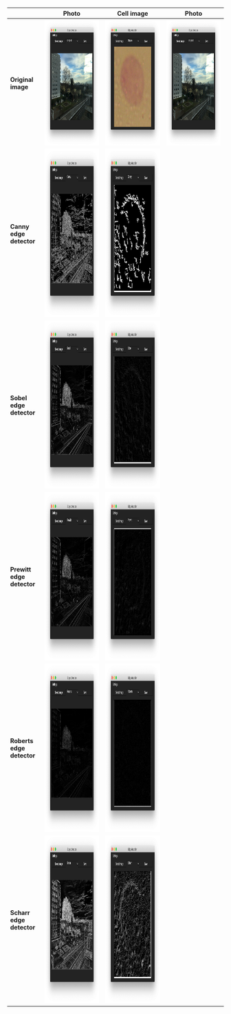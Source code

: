 | | Photo | Cell image| Photo |
|------------|--------------|--------------|------------------|
|**Original image**|<img src="https://github.com/ElizaLo/Detecting-Edges-on-Image-using-Convex-Optimization/blob/master/img/Original%20img%201.png" width="1106" height="293">|<img src="https://github.com/ElizaLo/Detecting-Edges-on-Image-using-Convex-Optimization/blob/master/img/Cell%20original.png" width="1106" height="293">|<img src="https://github.com/ElizaLo/Detecting-Edges-on-Image-using-Convex-Optimization/blob/master/img/Original%20img%201.png" width="1106" height="293">|
|**Canny edge detector**|<img src="https://github.com/ElizaLo/Detecting-Edges-on-Image-using-Convex-Optimization/blob/master/img/Canny%20img%201.png" width="1106" height="391">|<img src="https://github.com/ElizaLo/Detecting-Edges-on-Image-using-Convex-Optimization/blob/master/img/Canny%20Cell%20.png" width="1106" height="391">|
|**Sobel edge detector**|<img src="https://github.com/ElizaLo/Detecting-Edges-on-Image-using-Convex-Optimization/blob/master/img/Sobel%20img%201.png" width="1106" height="391">|<img src="https://github.com/ElizaLo/Detecting-Edges-on-Image-using-Convex-Optimization/blob/master/img/Sobel%20Cell.png" width="1106" height="391">|
|**Prewitt edge detector**|<img src="https://github.com/ElizaLo/Detecting-Edges-on-Image-using-Convex-Optimization/blob/master/img/Prewitt%20img%201.png" width="1106" height="391">|<img src="https://github.com/ElizaLo/Detecting-Edges-on-Image-using-Convex-Optimization/blob/master/img/Prewitt%20Cell.png" width="1106" height="391">|
|**Roberts edge detector**|<img src="https://github.com/ElizaLo/Detecting-Edges-on-Image-using-Convex-Optimization/blob/master/img/Roberts%20img%201.png" width="1106" height="391">|<img src="https://github.com/ElizaLo/Detecting-Edges-on-Image-using-Convex-Optimization/blob/master/img/Roberts%20Cell.png" width="1106" height="391">|
|**Scharr edge detector**|<img src="https://github.com/ElizaLo/Detecting-Edges-on-Image-using-Convex-Optimization/blob/master/img/Scharr%20img%201.png" width="1106" height="391">|<img src="https://github.com/ElizaLo/Detecting-Edges-on-Image-using-Convex-Optimization/blob/master/img/Scharr%20Cell.png" width="1106" height="391">|
